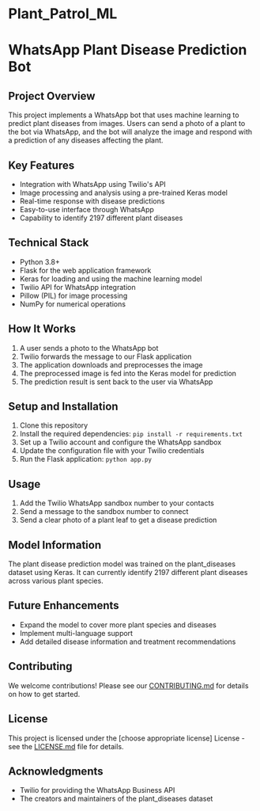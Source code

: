 # Plant_Patrol_ML
# WhatsApp Plant Disease Prediction Bot

## Project Overview
This project implements a WhatsApp bot that uses machine learning to predict plant diseases from images. Users can send a photo of a plant to the bot via WhatsApp, and the bot will analyze the image and respond with a prediction of any diseases affecting the plant.

## Key Features
- Integration with WhatsApp using Twilio's API
- Image processing and analysis using a pre-trained Keras model
- Real-time response with disease predictions
- Easy-to-use interface through WhatsApp
- Capability to identify 2197 different plant diseases

## Technical Stack
- Python 3.8+
- Flask for the web application framework
- Keras for loading and using the machine learning model
- Twilio API for WhatsApp integration
- Pillow (PIL) for image processing
- NumPy for numerical operations

## How It Works
1. A user sends a photo to the WhatsApp bot
2. Twilio forwards the message to our Flask application
3. The application downloads and preprocesses the image
4. The preprocessed image is fed into the Keras model for prediction
5. The prediction result is sent back to the user via WhatsApp

## Setup and Installation
1. Clone this repository
2. Install the required dependencies: `pip install -r requirements.txt`
3. Set up a Twilio account and configure the WhatsApp sandbox
4. Update the configuration file with your Twilio credentials
5. Run the Flask application: `python app.py`

## Usage
1. Add the Twilio WhatsApp sandbox number to your contacts
2. Send a message to the sandbox number to connect
3. Send a clear photo of a plant leaf to get a disease prediction

## Model Information
The plant disease prediction model was trained on the plant_diseases dataset using Keras. It can currently identify 2197 different plant diseases across various plant species.

## Future Enhancements
- Expand the model to cover more plant species and diseases
- Implement multi-language support
- Add detailed disease information and treatment recommendations

## Contributing
We welcome contributions! Please see our [CONTRIBUTING.md](link-to-contributing-file) for details on how to get started.

## License
This project is licensed under the [choose appropriate license] License - see the [LICENSE.md](link-to-license-file) file for details.

## Acknowledgments
- Twilio for providing the WhatsApp Business API
- The creators and maintainers of the plant_diseases dataset
